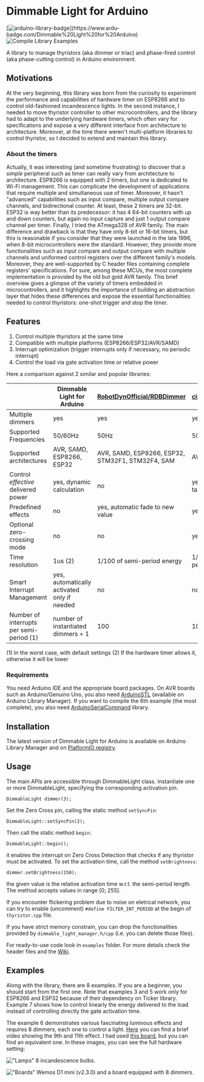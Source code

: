 # Dimmable Light for Arduino

[![arduino-library-badge](https://www.ardu-badge.com/badge/Dimmable%20Light%20for%20Arduino.svg?)](https://www.ardu-badge.com/Dimmable%20Light%20for%20Arduino) ![Compile Library Examples](https://github.com/fabianoriccardi/dimmable-light/actions/workflows/LibraryBuild.yml/badge.svg)

A library to manage thyristors (aka dimmer or triac) and phase-fired control (aka phase-cutting control) in Arduino environment.

## Motivations

At the very beginning, this library was born from the curiosity to experiment the performance and capabilities of hardware timer on ESP8266 and to control old-fashioned incandescence lights.
In the second instance, I needed to move thyristor controller to other microcontrollers, and the library had to adapt to the underlying hardware timers, which often vary for specifications and expose a very different interface from architecture to architecture. Moreover, at the time there weren't multi-platform libraries to control thyristor, so I decided to extend and maintain this library.

### About the timers

Actually, it was interesting (and sometime frustrating) to discover that a *simple* peripheral such as timer can really vary from architecture to architecture. ESP8266 is equipped with 2 timers, but one is dedicated to Wi-Fi management. This can complicate the development of applications that require multiple and simultaneous use of timer. Moreover, it hasn't "advanced" capabilities such as input compare, multiple output compare channels, and bidirectional counter. At least, these 2 timers are 32-bit. ESP32 is way better than its predecessor: it has 4 64-bit counters with up and down counters, but again no input capture and just 1 output compare channel per timer. Finally, I tried the ATmega328 of AVR family. The main difference and drawback is that they have only 8-bit or 16-bit timers, but this is reasonable if you consider that they were launched in the late 1996, when 8-bit microcontrollers were the standard. However, they provide more functionalities such as input compare and output compare with multiple channels and uniformed control registers over the different family's models. Moreover, they are well-supported by C header files containing complete registers' specifications.
For sure, among these MCUs, the most complete implementation is provided by the old but gold AVR family.
This brief overview gives a glimpse of the variety of timers embedded in microcontrollers, and it highlights the importance of building an abstraction layer that hides these differences and expose the essential functionalities needed to control thyristors: one-shot trigger and stop the timer.

## Features

1. Control multiple thyristors at the same time
2. Compatible with multiple platforms (ESP8266/ESP32/AVR/SAMD)
3. Interrupt optimization (trigger interrupts only if necessary, no periodic interrupt)
4. Control the load via gate activation time or relative power

Here a comparison against 2 similar and popular libraries:

|                                          | Dimmable Light for Arduino                  | [RobotDynOfficial/RDBDimmer](https://github.com/RobotDynOfficial/RBDDimmer) | [circuitar/Dimmer](https://github.com/circuitar/Dimmer) |
|------------------------------------------|---------------------------------------------|-----------------------------------------------------------------------------|---------------------------------------------------------|
| Multiple dimmers                         | yes                                         | yes                                                                         | yes                                                     |
| Supported Frequencies                    | 50/60Hz                                     | 50Hz                                                                        | 50/60Hz                                                 |
| Supported architectures                  | AVR, SAMD, ESP8266, ESP32                   | AVR, SAMD, ESP8266, ESP32, STM32F1, STM32F4, SAM                            | AVR                                                     |
| Control *effective* delivered power      | yes, dynamic calculation                    | no                                                                          | yes, static lookup table                                |
| Predefined effects                       | no                                          | yes, automatic fade to new value                                            | yes, swipe effect                                       |
| Optional zero-crossing mode              | no                                          | no                                                                          | yes                                                     |
| Time resolution                          | 1us (2)                                     | 1/100 of semi-period energy                                                 | 1/100 of semi-period length                             |
| Smart Interrupt Management               | yes, automatically activated only if needed | no                                                                          | no                                                      |
| Number of interrupts per semi-period (1) | number of instantiated dimmers + 1          | 100                                                                         | 100                                                     |                                              |

(1) In the worst case, with default settings
(2) If the hardware timer allows it, otherwise it will be lower

### Requirements

You need Arduino IDE and the appropriate board packages. On AVR boards such as Arduino/Genuino Uno, you also need [ArduinoSTL](https://github.com/mike-matera/ArduinoSTL) (available on Arduino Library Manager).
If you want to compile the 6th example (the most complete), you also need [ArduinoSerialCommand](https://github.com/kroimon/Arduino-SerialCommand) library.

## Installation

The latest version of Dimmable Light for Arduino is available on Arduino Library Manager and on [PlatformIO registry](https://registry.platformio.org/libraries/fabianoriccardi/Dimmable%20Light%20for%20Arduino).

## Usage

The main APIs are accessible through DimmableLight class. Instantiate one or more DimmableLight, specifying the corresponding activation pin.

    DimmableLight dimmer(3);

Set the Zero Cross pin, calling the static method `setSyncPin`:

    DimmableLight::setSyncPin(2);

Then call the static method `begin`:

    DimmableLight::begin();

it enables the interrupt on Zero Cross Detection that checks if any thyristor must be activated. To set the activation time, call the method `setBrightness`:

    dimmer.setBrightness(150);

the given value is the relative activation time w.r.t. the semi-period length. The method accepts values in range [0; 255].

If you encounter flickering problem due to noise on eletrical network, you can try to enable (uncomment) `#define FILTER_INT_PERIOD` at the begin of `thyristor.cpp` file.

If you have strict memory constrain, you can drop the functionalities provided by `dimmable_light_manager.h/cpp` (i.e. you can delete those files).

For ready-to-use code look in `examples` folder. For more details check the header files and the [Wiki](https://github.com/fabianoriccardi/dimmable-light/wiki).

## Examples

Along with the library, there are 8 examples. If you are a beginner, you should start from the first one. Note that examples 3 and 5 work only for ESP8266 and ESP32 because of their dependency on Ticker library. Example 7 shows how to control linearly the energy delivered to the load instead of controlling directly the gate activation time.

The example 6 demonstrates various fascinating luminous effects and requires 8 dimmers, each one to control a light. [Here](https://youtu.be/DRJcCIZw_Mw) you can find a brief video showing the 9th and 11th effect. I had used [this board](https://www.ebay.it/itm/124269741187), but you can find an equivalent one.
In these images, you can see the full hardware setting:

!["Lamps"](https://i.ibb.co/zVBRB9k/IMG-4045.jpg "Lamps")
8 incandescence bulbs.

!["Boards"](https://i.ibb.co/YN2Fktn/IMG-4041.jpg "Boards")
Wemos D1 mini (v2.3.0) and a board equipped with 8 dimmers.
